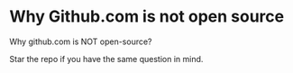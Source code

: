 # Why Github.com is not open source

Why github.com is NOT open-source?

Star the repo if you have the same question in mind.

